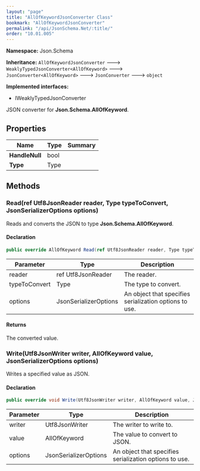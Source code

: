 ```yaml
---
layout: "page"
title: "AllOfKeywordJsonConverter Class"
bookmark: "AllOfKeywordJsonConverter"
permalink: "/api/JsonSchema.Net/:title/"
order: "10.01.005"
---
```

**Namespace:** Json.Schema

**Inheritance:**
`AllOfKeywordJsonConverter`
 🡒 
`WeaklyTypedJsonConverter<AllOfKeyword>`
 🡒 
`JsonConverter<AllOfKeyword>`
 🡒 
`JsonConverter`
 🡒 
`object`

**Implemented interfaces:**

- IWeaklyTypedJsonConverter

JSON converter for **Json.Schema.AllOfKeyword**.

## Properties

| Name | Type | Summary |
|---|---|---|
| **HandleNull** | bool |  |
| **Type** | Type |  |

## Methods

### Read(ref Utf8JsonReader reader, Type typeToConvert, JsonSerializerOptions options)

Reads and converts the JSON to type **Json.Schema.AllOfKeyword**.

#### Declaration

```c#
public override AllOfKeyword Read(ref Utf8JsonReader reader, Type typeToConvert, JsonSerializerOptions options)
```

| Parameter | Type | Description |
|---|---|---|
| reader | ref Utf8JsonReader | The reader. |
| typeToConvert | Type | The type to convert. |
| options | JsonSerializerOptions | An object that specifies serialization options to use. |


#### Returns

The converted value.

### Write(Utf8JsonWriter writer, AllOfKeyword value, JsonSerializerOptions options)

Writes a specified value as JSON.

#### Declaration

```c#
public override void Write(Utf8JsonWriter writer, AllOfKeyword value, JsonSerializerOptions options)
```

| Parameter | Type | Description |
|---|---|---|
| writer | Utf8JsonWriter | The writer to write to. |
| value | AllOfKeyword | The value to convert to JSON. |
| options | JsonSerializerOptions | An object that specifies serialization options to use. |


